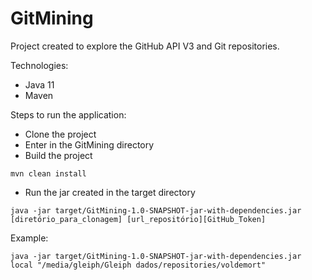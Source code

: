 # GitMining

Project created to explore the GitHub API V3 and Git repositories.

Technologies:
- Java 11
- Maven

Steps to run the application:
- Clone the project
- Enter in the GitMining directory
- Build the project 
```
mvn clean install 
```
- Run the jar created in the target directory 
```
java -jar target/GitMining-1.0-SNAPSHOT-jar-with-dependencies.jar [diretório_para_clonagem] [url_repositório][GitHub_Token]
```
Example:
```
java -jar target/GitMining-1.0-SNAPSHOT-jar-with-dependencies.jar local "/media/gleiph/Gleiph dados/repositories/voldemort"
```

 
